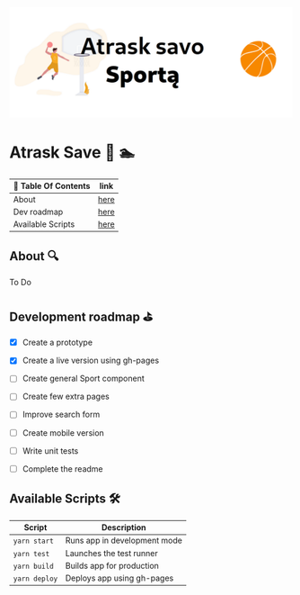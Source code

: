 ![](./banner.png) 
# Atrask Save :runner: :swimmer:
| 📖 Table Of Contents   | link       |
|------------------------|------------|
| About                  | [here](#1) |
| Dev roadmap            | [here](#2) |
| Available Scripts      | [here](#3) |

## About 🔍 <a name='1'></a>
 To Do
## Development roadmap :golf: <a name='2'></a>
- [x] Create a prototype
- [x] Create a live version using gh-pages
- [ ] Create general Sport component
- [ ] Create few extra pages 
- [ ] Improve search form
- [ ] Create mobile version
- [ ] Write unit tests
- [ ] Complete the readme


## Available Scripts  🛠️  <a name="3"></a>

| Script       | Description                    |
|--------------|--------------------------------|
|`yarn start`  |  Runs app in  development mode |
|`yarn test`   |  Launches the test runner      |
|`yarn build`  |  Builds app for production     |
|`yarn deploy` |  Deploys app using gh-pages    |
